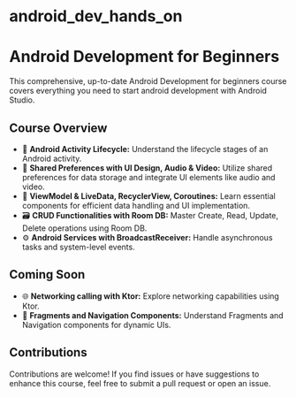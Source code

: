 # android_dev_hands_on
# Android Development for Beginners

This comprehensive, up-to-date Android Development for beginners course covers everything you need to start android development with Android Studio.

## Course Overview

- 🔄 **Android Activity Lifecycle:** Understand the lifecycle stages of an Android activity.
- 🎨 **Shared Preferences with UI Design, Audio & Video:** Utilize shared preferences for data storage and integrate UI elements like audio and video.
- 🔄 **ViewModel & LiveData, RecyclerView, Coroutines:** Learn essential components for efficient data handling and UI implementation.
- 🗃️ **CRUD Functionalities with Room DB:** Master Create, Read, Update, Delete operations using Room DB.
- ⚙️ **Android Services with BroadcastReceiver:** Handle asynchronous tasks and system-level events.

## Coming Soon

- 🌐 **Networking calling with Ktor:** Explore networking capabilities using Ktor.
- 🧩 **Fragments and Navigation Components:** Understand Fragments and Navigation components for dynamic UIs.


## Contributions

Contributions are welcome! If you find issues or have suggestions to enhance this course, feel free to submit a pull request or open an issue.

